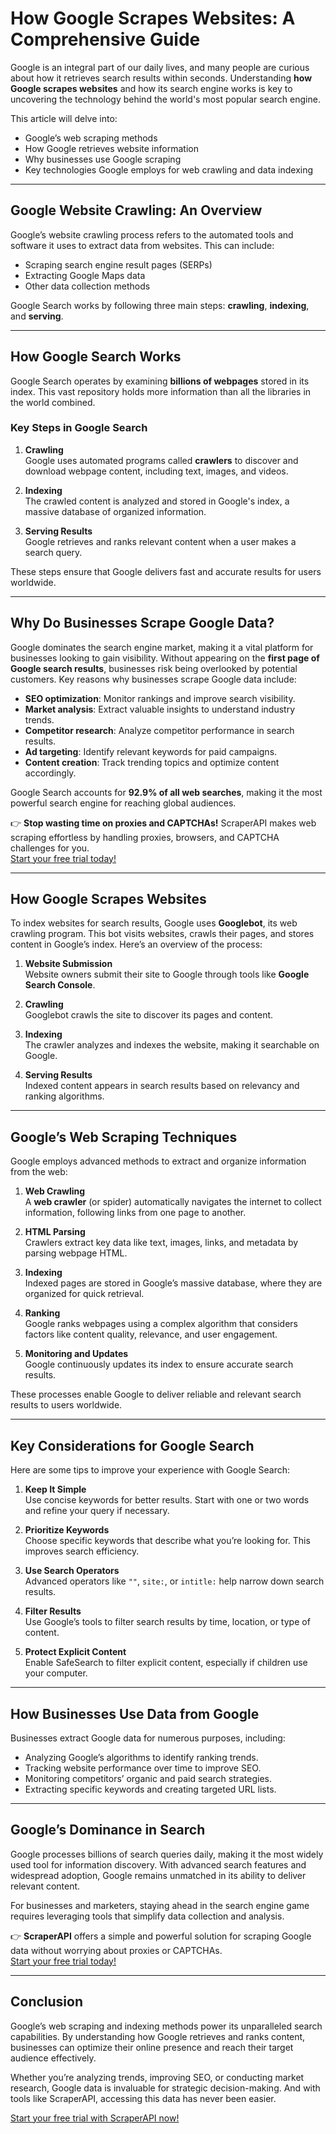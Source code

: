 # How Google Scrapes Websites: A Comprehensive Guide

Google is an integral part of our daily lives, and many people are curious about how it retrieves search results within seconds. Understanding **how Google scrapes websites** and how its search engine works is key to uncovering the technology behind the world's most popular search engine.

This article will delve into:
- Google’s web scraping methods
- How Google retrieves website information
- Why businesses use Google scraping
- Key technologies Google employs for web crawling and data indexing

---

## Google Website Crawling: An Overview

Google’s website crawling process refers to the automated tools and software it uses to extract data from websites. This can include:
- Scraping search engine result pages (SERPs)
- Extracting Google Maps data
- Other data collection methods

Google Search works by following three main steps: **crawling**, **indexing**, and **serving**.

---

## How Google Search Works

Google Search operates by examining **billions of webpages** stored in its index. This vast repository holds more information than all the libraries in the world combined.

### Key Steps in Google Search

1. **Crawling**  
   Google uses automated programs called **crawlers** to discover and download webpage content, including text, images, and videos.

2. **Indexing**  
   The crawled content is analyzed and stored in Google's index, a massive database of organized information.

3. **Serving Results**  
   Google retrieves and ranks relevant content when a user makes a search query.

These steps ensure that Google delivers fast and accurate results for users worldwide.

---

## Why Do Businesses Scrape Google Data?

Google dominates the search engine market, making it a vital platform for businesses looking to gain visibility. Without appearing on the **first page of Google search results**, businesses risk being overlooked by potential customers. Key reasons why businesses scrape Google data include:

- **SEO optimization**: Monitor rankings and improve search visibility.
- **Market analysis**: Extract valuable insights to understand industry trends.
- **Competitor research**: Analyze competitor performance in search results.
- **Ad targeting**: Identify relevant keywords for paid campaigns.
- **Content creation**: Track trending topics and optimize content accordingly.

Google Search accounts for **92.9% of all web searches**, making it the most powerful search engine for reaching global audiences.

👉 **Stop wasting time on proxies and CAPTCHAs!** ScraperAPI makes web scraping effortless by handling proxies, browsers, and CAPTCHA challenges for you.  
[Start your free trial today!](https://bit.ly/Scraperapi)

---

## How Google Scrapes Websites

To index websites for search results, Google uses **Googlebot**, its web crawling program. This bot visits websites, crawls their pages, and stores content in Google’s index. Here’s an overview of the process:

1. **Website Submission**  
   Website owners submit their site to Google through tools like **Google Search Console**.

2. **Crawling**  
   Googlebot crawls the site to discover its pages and content.

3. **Indexing**  
   The crawler analyzes and indexes the website, making it searchable on Google.

4. **Serving Results**  
   Indexed content appears in search results based on relevancy and ranking algorithms.

---

## Google’s Web Scraping Techniques

Google employs advanced methods to extract and organize information from the web:

1. **Web Crawling**  
   A **web crawler** (or spider) automatically navigates the internet to collect information, following links from one page to another.

2. **HTML Parsing**  
   Crawlers extract key data like text, images, links, and metadata by parsing webpage HTML.

3. **Indexing**  
   Indexed pages are stored in Google’s massive database, where they are organized for quick retrieval.

4. **Ranking**  
   Google ranks webpages using a complex algorithm that considers factors like content quality, relevance, and user engagement.

5. **Monitoring and Updates**  
   Google continuously updates its index to ensure accurate search results.

These processes enable Google to deliver reliable and relevant search results to users worldwide.

---

## Key Considerations for Google Search

Here are some tips to improve your experience with Google Search:

1. **Keep It Simple**  
   Use concise keywords for better results. Start with one or two words and refine your query if necessary.

2. **Prioritize Keywords**  
   Choose specific keywords that describe what you’re looking for. This improves search efficiency.

3. **Use Search Operators**  
   Advanced operators like `""`, `site:`, or `intitle:` help narrow down search results.

4. **Filter Results**  
   Use Google’s tools to filter search results by time, location, or type of content.

5. **Protect Explicit Content**  
   Enable SafeSearch to filter explicit content, especially if children use your computer.

---

## How Businesses Use Data from Google

Businesses extract Google data for numerous purposes, including:

- Analyzing Google’s algorithms to identify ranking trends.
- Tracking website performance over time to improve SEO.
- Monitoring competitors’ organic and paid search strategies.
- Extracting specific keywords and creating targeted URL lists.

---

## Google’s Dominance in Search

Google processes billions of search queries daily, making it the most widely used tool for information discovery. With advanced search features and widespread adoption, Google remains unmatched in its ability to deliver relevant content.

For businesses and marketers, staying ahead in the search engine game requires leveraging tools that simplify data collection and analysis.

👉 **ScraperAPI** offers a simple and powerful solution for scraping Google data without worrying about proxies or CAPTCHAs.  
[Start your free trial today!](https://bit.ly/Scraperapi)

---

## Conclusion

Google’s web scraping and indexing methods power its unparalleled search capabilities. By understanding how Google retrieves and ranks content, businesses can optimize their online presence and reach their target audience effectively.

Whether you’re analyzing trends, improving SEO, or conducting market research, Google data is invaluable for strategic decision-making. And with tools like ScraperAPI, accessing this data has never been easier.

[Start your free trial with ScraperAPI now!](https://bit.ly/Scraperapi)
